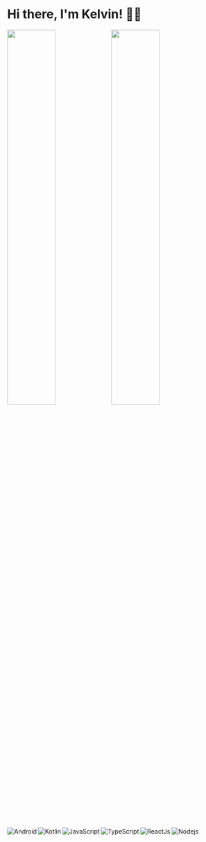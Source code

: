 # Hi there, I'm Kelvin! 👋🏿

<img align="left" width="47%" src="https://github-readme-stats.vercel.app/api?username=kelvinbush&show_icons=true&theme=merko" />

<img align="left" width="47%" src="https://github-readme-stats.vercel.app/api/top-langs/?username=kelvinbush&layout=compact" />

<img align="left" alt="Android" src="https://img.shields.io/badge/Android-3DDC84?style=for-the-badge&logo=android&logoColor=white"/>

<img align="left" alt="Kotlin" src="https://img.shields.io/badge/kotlin-%230095D5.svg?style=for-the-badge&logo=kotlin&logoColor=white"/>

<img align="left" alt="JavaScript" src="https://img.shields.io/badge/javascript-%23323330.svg?style=for-the-badge&logo=javascript&logoColor=%23F7DF1E"/>

<img align="left" alt="TypeScript" src="https://img.shields.io/badge/typescript-%23007ACC.svg?style=for-the-badge&logo=typescript&logoColor=white"/>

<img align="left" alt="ReactJs" src="https://img.shields.io/badge/react-%2320232a.svg?style=for-the-badge&logo=react&logoColor=%2361DAFB"/>

<img align="left" alt="Nodejs" src="https://img.shields.io/badge/node.js-6DA55F?style=for-the-badge&logo=node.js&logoColor=white">
